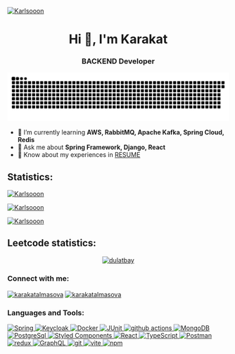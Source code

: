 <a href="#">
<p align="left" style="-webkit-user-select: none; -moz-user-select: none; -ms-user-select: none; user-select: none;"> <img src="https://komarev.com/ghpvc/?username=Karlsooon&plastic" alt="Karlsooon" /> </p>
</a>
<h1 align="center">Hi 👋, I'm Karakat</h1>
<h3 align="center">BACKEND Developer</h3>

<p align="center">
  <picture>
    <source media="(prefers-color-scheme: dark)" srcset="https://raw.githubusercontent.com/Karlsooon/Karlsooon/output/github-contribution-grid-snake-dark.svg">
    <source media="(prefers-color-scheme: light)" srcset="https://raw.githubusercontent.com/Karlsooon/Karlsooon/output/github-contribution-grid-snake.svg">
    <img alt="github contribution grid snake animation" src="https://raw.githubusercontent.com/Karlsooon/Karlsooon/output/github-contribution-grid-snake.svg">
  </picture>
</p>

- 🌱 I’m currently learning **AWS, RabbitMQ, Apache Kafka, Spring Cloud, Redis**
- 💬 Ask me about **Spring Framework, Django, React**
- 📄 Know about my experiences in [RESUME](https://drive.google.com/file/d/1m1SIWZynRa2-cAbnuRC2Ksf7PqxX0Xro/view?usp=sharing)

<h2>Statistics:</h2>
<a href="#">
  <p align="left"> 
    <img src="https://github-profile-trophy.vercel.app/?username=Karlsooon&column=-1" alt="Karlsooon" />
  </p>
</a>
<a href="#">
  <p align="left"> <img src="https://myreadme.vercel.app/api/embed/Karlsooon?panels=userstatistics,toprepositories,toplanguages,commitgraph" alt="Karlsooon" /></p>
</a>
<a href="#">
  <p align="left"> 
    <img src="https://github-readme-streak-stats.herokuapp.com/?user=Karlsooon" alt="Karlsooon" />
  </p>
</a>

<h2>Leetcode statistics:</h2>
<a href="#">
  <p align="center"><img src="https://leetcard.jacoblin.cool/karakatalmasova?font=patrick_hand" alt="dulatbay" /></p>
</a>

<h3 align="left">Connect with me:</h3>
<p align="left">
  <a href="https://www.linkedin.com/in/karakat-almasova-861b77217/" target="blank"><img align="center" src="https://cdn.simpleicons.org/linkedin" alt="karakatalmasova" height="30" width="40" /></a>
  <a href="https://web.telegram.org/k/#@karakatalmasova" target="blank"><img align="center" src="https://cdn.simpleicons.org/telegram" alt="karakatalmasova" height="30" width="40" /></a>
</p>

<h3 align="left">Languages and Tools:</h3>
<a href="#">
  <p align="left"> 
    <img alt="Spring" src="https://img.shields.io/badge/-Spring-0?style=flat-square&logo=Spring&logoColor=white" />
    <img alt="Keycloak" src="https://img.shields.io/badge/-Keycloak-222?style=flat-square&logo=Keycloak&logoColor=white" />
    <img alt="Docker" src="https://img.shields.io/badge/-Docker-46a2f1?style=flat-square&logo=docker&logoColor=white" />
    <img alt="JUnit" src="https://img.shields.io/badge/-JUnit-DE5B54?style=flat-square&logo=JUnit&logoColor=white" />
    <img alt="github actions" src="https://img.shields.io/badge/-Github_Actions-2088FF?style=flat-square&logo=github-actions&logoColor=white" />
    <img alt="MongoDB" src="https://img.shields.io/badge/-MongoDB-13aa52?style=flat-square&logo=mongodb&logoColor=white" />
    <img alt="PostgreSql" src="https://img.shields.io/badge/-PostgreSql-2988FF?style=flat-square&logo=PostgreSql&logoColor=white" />
    <img alt="Styled Components" src="https://img.shields.io/badge/-Styled_Components-db7092?style=flat-square&logo=styled-components&logoColor=white" />
    <img alt="React" src="https://img.shields.io/badge/-React-45b8d8?style=flat-square&logo=react&logoColor=white" />
    <img alt="TypeScript" src="https://img.shields.io/badge/-TypeScript-007ACC?style=flat-square&logo=typescript&logoColor=white" />
    <img alt="Postman" src="https://img.shields.io/badge/-Postman-F95032?style=flat-square&logo=postman&logoColor=white" />
    <img alt="redux" src="https://img.shields.io/badge/-Redux-764ABC?style=flat-square&logo=redux&logoColor=white" />
    <img alt="GraphQL" src="https://img.shields.io/badge/-GraphQL-E10098?style=flat-square&logo=graphql&logoColor=white" />
    <img alt="git" src="https://img.shields.io/badge/-Git-F05032?style=flat-square&logo=git&logoColor=white" />
    <img alt="vite" src="https://img.shields.io/badge/-vite-B246FF?style=flat-square&logo=vite&logoColor=white" />
    <img alt="npm" src="https://img.shields.io/badge/-NPM-CB3837?style=flat-square&logo=npm&logoColor=white" />
  </p>
</a>
